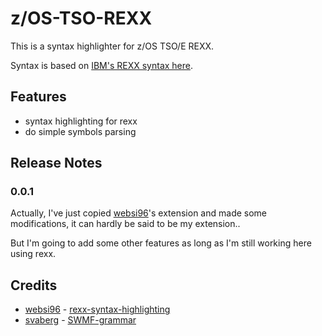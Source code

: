 # z/OS-TSO-REXX

This is a syntax highlighter for z/OS TSO/E REXX.

Syntax is based on [IBM's REXX syntax here](https://www.ibm.com/support/knowledgecenter/en/SSLTBW_2.3.0/com.ibm.zos.v2r3.ikja300/intro.htm).

## Features

- syntax highlighting for rexx
- do simple symbols parsing

## Release Notes

### 0.0.1

Actually, I've just copied [websi96](https://github.com/websi96)'s extension and made some modifications,
it can hardly be said to be my extension..

But I'm going to add some other features as long as I'm still working here
using rexx.


## Credits

- [websi96](https://github.com/websi96) - [rexx-syntax-highlighting](https://github.com/websi96/rexx-syntax-highlighting)
- [svaberg](https://github.com/svaberg) - [SWMF-grammar](https://github.com/svaberg/SWMF-grammar)

